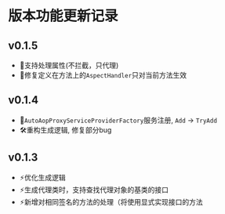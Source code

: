 ﻿# 版本功能更新记录

## v0.1.5
- 🐞支持处理属性(不拦截，只代理)
- 🐞修复定义在方法上的`AspectHandler`只对当前方法生效

## v0.1.4
- 🐞`AutoAopProxyServiceProviderFactory`服务注册, `Add` -> `TryAdd`
- 🛠重构生成逻辑, 修复部分bug

## v0.1.3

- ⚡️优化生成逻辑
- ⚡️生成代理类时，支持查找代理对象的基类的接口
- ⚡️新增对相同签名的方法的处理（将使用显式实现接口的方法
